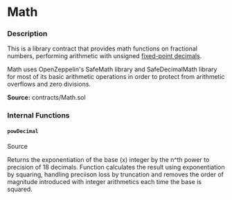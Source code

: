 # Math

### Description <a href="description" id="description"></a>

This is a library contract that provides math functions on fractional numbers, performing arithmetic with unsigned [fixed-point decimals](https://en.wikipedia.org/wiki/Fixed-point\_arithmetic).

Math uses OpenZeppelin's SafeMath library and SafeDecimalMath library for most of its basic arithmetic operations in order to protect from arithmetic overflows and zero divisions.

**Source:** contracts/Math.sol

### Internal Functions <a href="internal-functions" id="internal-functions"></a>

#### `powDecimal` <a href="powdecimal" id="powdecimal"></a>

Source

Returns the exponentiation of the base (x) integer by the n^th power to precision of 18 decimals. Function calculates the result using exponentiation by squaring, handling preciison loss by truncation and removes the order of magnitude introduced with integer arithmetics each time the base is squared.
